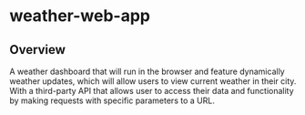 # weather-web-app

## Overview
A weather dashboard that will run in the browser and feature dynamically weather updates, which will allow users to view current weather in their city. With a third-party API that allows user to access their data and functionality by making requests with specific parameters to a URL.